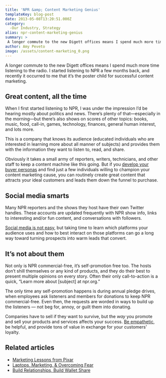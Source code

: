 ```yaml
---
title: 'NPR &amp; Content Marketing Genius'
templateKey: blog-post
date: 2013-05-08T13:20:51.000Z
category: 
  -Our Industry, Strategy
alias: npr-content-marketing-genius
summary: > 
 A longer commute to the new Digett offices means I spend much more time listening to the radio. I started listening to NPR a few months back, and recently it occurred to me that it’s the poster child for successful content marketing.
author: Amy Peveto
image: /assets/content-marketing_0.png
---
```


A longer commute to the new Digett offices means I spend much more time listening to the radio. I started listening to NPR a few months back, and recently it occurred to me that it’s the poster child for successful content marketing.

Great content, all the time
---------------------------

When I first started listening to NPR, I was under the impression I’d be hearing mostly about politics and news. There’s plenty of that—especially in the morning—but there’s also shows on scores of other topics: books, music, food, call-in, games, technology, finances, general human interest, and lots more.

This is a company that knows its audience (educated individuals who are interested in learning more about all manner of subjects) and provides them with the information they want to listen to, read, and share.

Obviously it takes a small army of reporters, writers, technicians, and other staff to keep a content machine like this going. But if you [develop your buyer personas](/2010/08/31/better-market-targeting-through-buyer-personas) and find just a few individuals willing to champion your content marketing cause, you can routinely create great content that attracts your ideal customers and leads them down the funnel to purchase.

Social media smarts
-------------------

Many NPR reporters and the shows they host have their own Twitter handles. These accounts are updated frequently with NPR show info, links to interesting and/or fun content, and conversations with followers.

[Social media is not easy](/blog/02/20/2013/doing-right-despite-social-media-consequences), but taking time to learn which platforms your audience uses and how to best interact on those platforms can go a long way toward turning prospects into warm leads that convert.

It’s not about them
-------------------

Not only is NPR commercial-free, it’s self-promotion free too. The hosts don’t shill themselves or any kind of products, and they do their best to present multiple opinions on every story. Often their only call-to-action is a quick, “Learn more about \[subject\] at npr.org.”

The only time any self-promotion happens is during annual pledge drives, when employees ask listeners and members for donations to keep NPR commercial-free. Even then, the requests are worded in ways to build up the listeners — not beg for, annoy, or guilt them into donating.

Companies have to sell if they want to survive, but the _way_ you promote and sell your products and services affects your success. [Be empathetic](/blog/09/04/2012/secret-marketing-success-empathy), be helpful, and provide tons of value in exchange for your customers’ loyalty.

Related articles
----------------

*   [Marketing Lessons from Pixar](/blog/08/27/2012/marketing-lessons-pixar)
*   [Laptops, Marketing, & Overcoming Fear](/blog/03/19/2013/laptops-marketing-overcoming-fear)
*   [Build Relationships, Build Wallet Share](/blog/01/29/2013/build-relationships-build-wallet-share)
